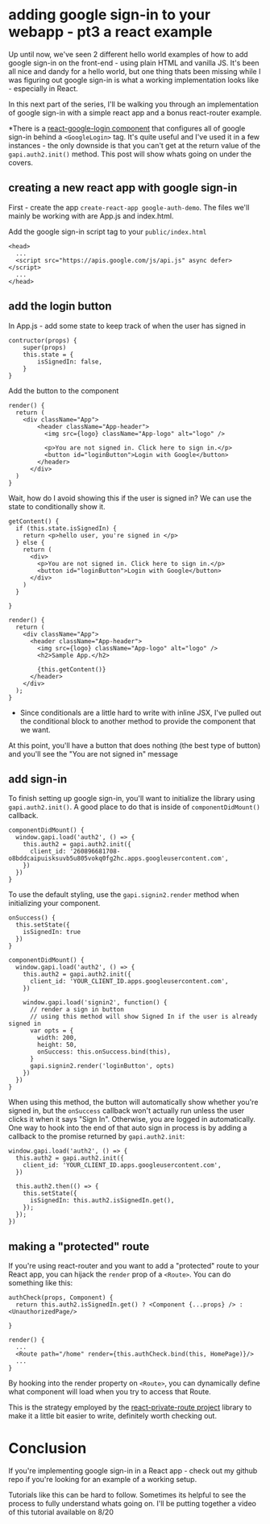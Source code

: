 # adding google sign-in to your webapp - pt3 a react example

Up until now, we've seen 2 different hello world examples of how to add google sign-in on the front-end - using plain HTML and vanilla JS. It's been all nice and dandy for a hello world, but one thing thats been missing while I was figuring out google sign-in is what a working implementation looks like - especially in React. 

In this next part of the series, I'll be walking you through an implementation of google sign-in with a simple react app and a bonus react-router example.

*There is a [react-google-login component](https://github.com/anthonyjgrove/react-google-login) that configures all of google sign-in behind a `<GoogleLogin>` tag. It's quite useful and I've used it in a few instances - the only downside is that you can't get at the return value of the `gapi.auth2.init()` method. This post will show whats going on under the covers.

## creating a new react app with google sign-in

First - create the app `create-react-app google-auth-demo`. The files we'll mainly be working with are App.js and index.html.

Add the google sign-in script tag to your `public/index.html`

```
<head>
  ...
  <script src="https://apis.google.com/js/api.js" async defer></script>
  ...
</head>
```

## add the login button

In App.js - add some state to keep track of when the user has signed in

```
contructor(props) {
    super(props)
    this.state = {
        isSignedIn: false,
    }
}
```

Add the button to the component

```
render() {
  return (
    <div className="App">
        <header className="App-header">
          <img src={logo} className="App-logo" alt="logo" />
    
          <p>You are not signed in. Click here to sign in.</p>
          <button id="loginButton">Login with Google</button>
        </header>
      </div>
  )
}

```

Wait, how do I avoid showing this if the user is signed in? We can use the state to conditionally show it.

```
getContent() {
  if (this.state.isSignedIn) {
    return <p>hello user, you're signed in </p>
  } else {
    return (
      <div>
        <p>You are not signed in. Click here to sign in.</p>
        <button id="loginButton">Login with Google</button>
      </div>
    )
  }
  
}

render() {
  return (      
    <div className="App">
      <header className="App-header">
        <img src={logo} className="App-logo" alt="logo" />
        <h2>Sample App.</h2>

        {this.getContent()}           
      </header>
    </div>
  );
}
```
* Since conditionals are a little hard to write with inline JSX, I've pulled out the conditional block to another method to provide the component that we want.

At this point, you'll have a button that does nothing (the best type of button) and you'll see the "You are not signed in" message

## add sign-in 

To finish setting up google sign-in, you'll want to initialize the library using `gapi.auth2.init()`. A good place to do that is inside of `componentDidMount()` callback. 

```
componentDidMount() {
  window.gapi.load('auth2', () => {
    this.auth2 = gapi.auth2.init({
      client_id: '260896681708-o8bddcaipuisksuvb5u805vokq0fg2hc.apps.googleusercontent.com',
    })
  })
}
```

To use the default styling, use the `gapi.signin2.render` method when initializing your component.

```
onSuccess() {
  this.setState({
    isSignedIn: true
  })
}

componentDidMount() {
  window.gapi.load('auth2', () => {
    this.auth2 = gapi.auth2.init({
      client_id: 'YOUR_CLIENT_ID.apps.googleusercontent.com',
    })

    window.gapi.load('signin2', function() {
      // render a sign in button
      // using this method will show Signed In if the user is already signed in
      var opts = {
        width: 200,
        height: 50,
        onSuccess: this.onSuccess.bind(this),
      }
      gapi.signin2.render('loginButton', opts)
    })
  })
}
```

When using this method, the button will automatically show whether you're signed in, but the `onSuccess` callback won't actually run unless the user clicks it when it says "Sign In". Otherwise, you are logged in automatically. One way to hook into the end of that auto sign in process is by adding a callback to the promise returned by `gapi.auth2.init`:

```
window.gapi.load('auth2', () => {
  this.auth2 = gapi.auth2.init({
    client_id: 'YOUR_CLIENT_ID.apps.googleusercontent.com',
  })

  this.auth2.then(() => {
    this.setState({
      isSignedIn: this.auth2.isSignedIn.get(),
    });
  });
})
```

## making a "protected" route

If you're using react-router and you want to add a "protected" route to your React app, you can hijack the `render` prop of a `<Route>`. You can do something like this:

```
authCheck(props, Component) {
  return this.auth2.isSignedIn.get() ? <Component {...props} /> : <UnauthorizedPage/>

}

render() {
  ...
  <Route path="/home" render={this.authCheck.bind(this, HomePage)}/>
  ...
}
```

By hooking into the render property on `<Route>`, you can dynamically define what component will load when you try to access that Route. 

This is the strategy employed by the [react-private-route project](https://www.npmjs.com/package/react-private-route) library to make it a little bit easier to write, definitely worth checking out.

# Conclusion

If you're implementing google sign-in in a React app - check out my github repo if you're looking for an example of a working setup.

Tutorials like this can be hard to follow. Sometimes its helpful to see the process to fully understand whats going on. I'll be putting together a video of this tutorial available on 8/20

